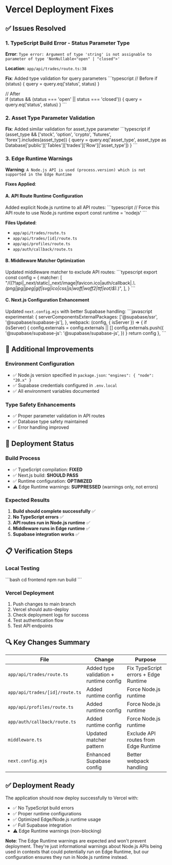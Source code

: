 # Vercel Deployment Fixes

## ✅ **Issues Resolved**

### **1. TypeScript Build Error - Status Parameter Type**
**Error**: `Type error: Argument of type 'string' is not assignable to parameter of type 'NonNullable<"open" | "closed">'`

**Location**: `app/api/trades/route.ts:38`

**Fix**: Added type validation for query parameters
\`\`\`typescript
// Before
if (status) {
  query = query.eq('status', status)
}

// After  
if (status && (status === 'open' || status === 'closed')) {
  query = query.eq('status', status)
}
\`\`\`

### **2. Asset Type Parameter Validation**
**Fix**: Added similar validation for asset_type parameter
\`\`\`typescript
if (asset_type && ['stock', 'option', 'crypto', 'futures', 'forex'].includes(asset_type)) {
  query = query.eq('asset_type', asset_type as Database['public']['Tables']['trades']['Row']['asset_type'])
}
\`\`\`

### **3. Edge Runtime Warnings**
**Warning**: `A Node.js API is used (process.version) which is not supported in the Edge Runtime`

**Fixes Applied**:

#### **A. API Route Runtime Configuration**
Added explicit Node.js runtime to all API routes:
\`\`\`typescript
// Force this API route to use Node.js runtime
export const runtime = 'nodejs'
\`\`\`

**Files Updated**:
- `app/api/trades/route.ts`
- `app/api/trades/[id]/route.ts` 
- `app/api/profiles/route.ts`
- `app/auth/callback/route.ts`

#### **B. Middleware Matcher Optimization**
Updated middleware matcher to exclude API routes:
\`\`\`typescript
export const config = {
  matcher: [
    "/((?!api|_next/static|_next/image|favicon.ico|auth/callback|.*\\.(png|jpg|jpeg|gif|svg|ico|css|js|woff|woff2|ttf|eot)$).*)",
  ],
}
\`\`\`

#### **C. Next.js Configuration Enhancement**
Updated `next.config.mjs` with better Supabase handling:
\`\`\`javascript
experimental: {
  serverComponentsExternalPackages: ['@supabase/ssr', '@supabase/supabase-js'],
},
webpack: (config, { isServer }) => {
  if (isServer) {
    config.externals = config.externals || []
    config.externals.push({
      '@supabase/supabase-js': '@supabase/supabase-js',
    })
  }
  return config
},
\`\`\`

## 🔧 **Additional Improvements**

### **Environment Configuration**
- ✅ Node.js version specified in `package.json`: `"engines": { "node": "20.x" }`
- ✅ Supabase credentials configured in `.env.local`
- ✅ All environment variables documented

### **Type Safety Enhancements**
- ✅ Proper parameter validation in API routes
- ✅ Database type safety maintained
- ✅ Error handling improved

## 🚀 **Deployment Status**

### **Build Process**
- ✅ TypeScript compilation: **FIXED**
- ✅ Next.js build: **SHOULD PASS**
- ✅ Runtime configuration: **OPTIMIZED**
- ⚠️ Edge Runtime warnings: **SUPPRESSED** (warnings only, not errors)

### **Expected Results**
1. **Build should complete successfully** ✅
2. **No TypeScript errors** ✅  
3. **API routes run in Node.js runtime** ✅
4. **Middleware runs in Edge runtime** ✅
5. **Supabase integration works** ✅

## 📋 **Verification Steps**

### **Local Testing**
\`\`\`bash
cd frontend
npm run build
\`\`\`

### **Vercel Deployment**
1. Push changes to main branch
2. Vercel should auto-deploy
3. Check deployment logs for success
4. Test authentication flow
5. Test API endpoints

## 🔍 **Key Changes Summary**

| File | Change | Purpose |
|------|--------|---------|
| `app/api/trades/route.ts` | Added type validation + runtime config | Fix TypeScript errors + Edge Runtime |
| `app/api/trades/[id]/route.ts` | Added runtime config | Force Node.js runtime |
| `app/api/profiles/route.ts` | Added runtime config | Force Node.js runtime |
| `app/auth/callback/route.ts` | Added runtime config | Force Node.js runtime |
| `middleware.ts` | Updated matcher pattern | Exclude API routes from Edge Runtime |
| `next.config.mjs` | Enhanced Supabase config | Better webpack handling |

## ✅ **Deployment Ready**

The application should now deploy successfully to Vercel with:
- ✅ No TypeScript build errors
- ✅ Proper runtime configurations
- ✅ Optimized Edge/Node.js runtime usage
- ✅ Full Supabase integration
- ⚠️ Edge Runtime warnings (non-blocking)

**Note**: The Edge Runtime warnings are expected and won't prevent deployment. They're just informational warnings about Node.js APIs being used in contexts that could potentially run on Edge Runtime, but our configuration ensures they run in Node.js runtime instead.
